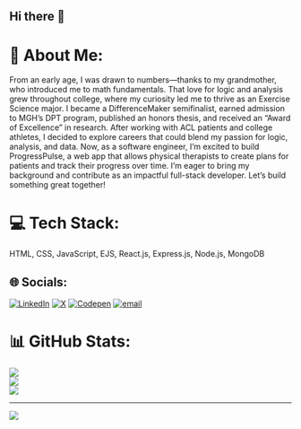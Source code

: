 ## Hi there 👋

# 💫 About Me:
From an early age, I was drawn to numbers—thanks to my grandmother, who introduced me to math fundamentals. That love for logic and analysis grew throughout college, where my curiosity led me to thrive as an Exercise Science major. I became a DifferenceMaker semifinalist, earned admission to MGH’s DPT program, published an honors thesis, and received an “Award of Excellence” in research. After working with ACL patients and college athletes, I decided to explore careers that could blend my passion for logic, analysis, and data. Now, as a software engineer, I’m excited to build ProgressPulse, a web app that allows physical therapists to create plans for patients and track their progress over time. I’m eager to bring my background and contribute as an impactful full-stack developer. Let’s build something great together!

# 💻 Tech Stack:
HTML, CSS, JavaScript, EJS, React.js, Express.js, Node.js, MongoDB

## 🌐 Socials:
[![LinkedIn](https://img.shields.io/badge/LinkedIn-%230077B5.svg?logo=linkedin&logoColor=white)](https://linkedin.com/in/max-charles2) [![X](https://img.shields.io/badge/X-black.svg?logo=X&logoColor=white)](https://x.com/MPC2_) [![Codepen](https://img.shields.io/badge/Codepen-000000?logo=codepen&logoColor=white)](https://codepen.io/maxcharles) [![email](https://img.shields.io/badge/Email-D14836?logo=gmail&logoColor=white)](mailto:maxcharlesdev@gmail.com) 
# 📊 GitHub Stats:
![](https://github-readme-stats.vercel.app/api?username=maxcharles2&theme=dark&hide_border=false&include_all_commits=true&count_private=true)<br/>
![](https://nirzak-streak-stats.vercel.app/?user=maxcharles2&theme=dark&hide_border=false)<br/>
![](https://github-readme-stats.vercel.app/api/top-langs/?username=maxcharles2&theme=dark&hide_border=false&include_all_commits=true&count_private=true&layout=compact)

---
[![](https://visitcount.itsvg.in/api?id=maxcharles2&icon=0&color=0)](https://visitcount.itsvg.in)

<!-- Proudly created with GPRM ( https://gprm.itsvg.in ) -->
